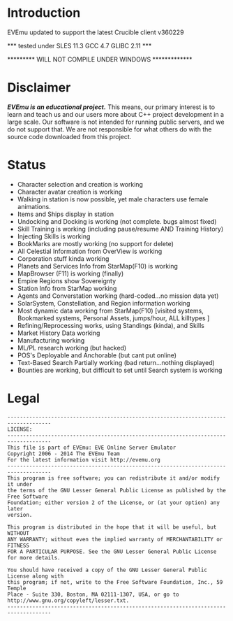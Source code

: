 # Introduction
EVEmu updated to support the latest Crucible client v360229

***   tested under SLES 11.3  GCC 4.7 GLIBC 2.11     ***

*********  WILL NOT COMPILE UNDER WINDOWS  *************

# Disclaimer

***EVEmu is an educational project.***
 This means, our primary interest is to learn and teach us
and our users more about C++ project development in a large
scale. Our software is not intended for running public servers,
and we do not support that. We are not responsible for what others
do with the source code downloaded from this project.

# Status
- Character selection and creation is working
- Character avatar creation is working
- Walking in station is now possible, yet male characters use female animations.
- Items and Ships display in station
- Undocking and Docking is working (not complete.  bugs almost fixed)
- Skill Training is working (including pause/resume AND Training History)
- Injecting Skills is working
- BookMarks are mostly working (no support for delete)
- All Celestial Information from OverView is working
- Corporation stuff kinda working
- Planets and Services Info from StarMap(F10) is working
- MapBrowser (F11) is working (finally)
- Empire Regions show Sovereignty
- Station Info from StarMap working
- Agents and Converstation working (hard-coded...no mission data yet)
- SolarSystem, Constellation, and Region information working
- Most dynamic data working from StarMap(F10) [visited systems, Bookmarked systems, Personal Assets, jumps/hour, ALL killtypes ]
- Refining/Reprocessing works, using Standings (kinda), and Skills
- Market History Data working
- Manufacturing working
- ML/PL research working (but hacked)
- POS's Deployable and Anchorable (but cant put online)
- Text-Based Search Partially working (bad return...nothing displayed)
- Bounties are working, but difficult to set until Search system is working



# Legal
    ------------------------------------------------------------------------------------
    LICENSE:
    ------------------------------------------------------------------------------------
    This file is part of EVEmu: EVE Online Server Emulator
    Copyright 2006 - 2014 The EVEmu Team
    For the latest information visit http://evemu.org
    ------------------------------------------------------------------------------------
    This program is free software; you can redistribute it and/or modify it under
    the terms of the GNU Lesser General Public License as published by the Free Software
    Foundation; either version 2 of the License, or (at your option) any later
    version.

    This program is distributed in the hope that it will be useful, but WITHOUT
    ANY WARRANTY; without even the implied warranty of MERCHANTABILITY or FITNESS
    FOR A PARTICULAR PURPOSE. See the GNU Lesser General Public License for more details.

    You should have received a copy of the GNU Lesser General Public License along with
    this program; if not, write to the Free Software Foundation, Inc., 59 Temple
    Place - Suite 330, Boston, MA 02111-1307, USA, or go to
    http://www.gnu.org/copyleft/lesser.txt.
    ------------------------------------------------------------------------------------

